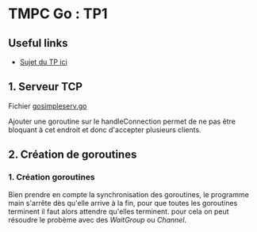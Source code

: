 # TMPC Go : TP1

## Useful links

* [Sujet du TP ici](http://users.polytech.unice.fr/~eg/TMPC/Tds/Td1/sujet.html)

## 1. Serveur TCP

Fichier [gosimpleserv.go](http://users.polytech.unice.fr/~eg/TMPC/Tds/Td1/sujet.html)

Ajouter une goroutine sur le handleConnection permet de ne pas être bloquant à cet endroit et donc d'accepter plusieurs clients.

## 2. Création de goroutines

### 1. Création goroutines

Bien prendre en compte la synchronisation des goroutines, le programme main s'arrête dès qu'elle arrive à la fin, pour que toutes les goroutines terminent il faut alors attendre qu'elles terminent. pour cela on peut résoudre le probème avec des *WaitGroup* ou *Channel*.

